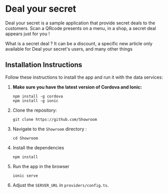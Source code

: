 # Deal your secret

Deal your secret is a sample application that provide secret deals to the customers. Scan a QRcode presents on a menu, in a shop, a secret deal appears just for you ! 

What is a secret deal ? It can be a discount, a specific new article only available for Deal your secret's users, and many other things

## Installation Instructions

Follow these instructions to install the app and run it with the data services:

1. **Make sure you have the latest version of Cordova and Ionic:**
    ```
    npm install -g cordova
    npm install -g ionic
    ```

1. Clone the repository:
    ```
    git clone https://github.com/Showroom
    ```

1. Navigate to the `Showroom` directory :
    ```
    cd Showroom
    ```

1. Install the dependencies
    ```
    npm install
    ```
  
1. Run the app in the browser
    ```
    ionic serve
    ```

1. Adjust the `SERVER_URL` in `providers/config.ts`.

